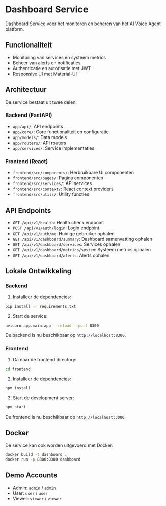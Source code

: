 # Dashboard Service

Dashboard Service voor het monitoren en beheren van het AI Voice Agent platform.

## Functionaliteit

- Monitoring van services en systeem metrics
- Beheer van alerts en notificaties
- Authenticatie en autorisatie met JWT
- Responsive UI met Material-UI

## Architectuur

De service bestaat uit twee delen:

### Backend (FastAPI)

- `app/api/`: API endpoints
- `app/core/`: Core functionaliteit en configuratie
- `app/models/`: Data models
- `app/routers/`: API routers
- `app/services/`: Service implementaties

### Frontend (React)

- `frontend/src/components/`: Herbruikbare UI componenten
- `frontend/src/pages/`: Pagina componenten
- `frontend/src/services/`: API services
- `frontend/src/context/`: React context providers
- `frontend/src/utils/`: Utility functies

## API Endpoints

- `GET /api/v1/health`: Health check endpoint
- `POST /api/v1/auth/login`: Login endpoint
- `GET /api/v1/auth/me`: Huidige gebruiker ophalen
- `GET /api/v1/dashboard/summary`: Dashboard samenvatting ophalen
- `GET /api/v1/dashboard/services`: Services ophalen
- `GET /api/v1/dashboard/metrics/system`: Systeem metrics ophalen
- `GET /api/v1/dashboard/alerts`: Alerts ophalen

## Lokale Ontwikkeling

### Backend

1. Installeer de dependencies:

```bash
pip install -r requirements.txt
```

2. Start de service:

```bash
uvicorn app.main:app --reload --port 8300
```

De backend is nu beschikbaar op `http://localhost:8300`.

### Frontend

1. Ga naar de frontend directory:

```bash
cd frontend
```

2. Installeer de dependencies:

```bash
npm install
```

3. Start de development server:

```bash
npm start
```

De frontend is nu beschikbaar op `http://localhost:3000`.

## Docker

De service kan ook worden uitgevoerd met Docker:

```bash
docker build -t dashboard .
docker run -p 8300:8300 dashboard
```

## Demo Accounts

- Admin: `admin` / `admin`
- User: `user` / `user`
- Viewer: `viewer` / `viewer`
